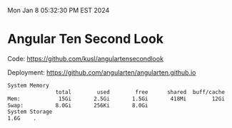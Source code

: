 Mon Jan  8 05:32:30 PM EST 2024

# Angular Ten Second Look

Code: https://github.com/kusl/angulartensecondlook

Deployment: https://github.com/angularten/angularten.github.io

```bash
System Memory
               total        used        free      shared  buff/cache   available
Mem:            15Gi       2.5Gi       1.5Gi       418Mi        12Gi        12Gi
Swap:          8.0Gi       256Ki       8.0Gi
System Storage
1.6G	.
```
```bash
